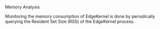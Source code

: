 Memory Analysis

Monitoring the memory consumption of EdgeKernel is done by periodically querying the Resident Set Size (RSS) of the EdgeKernel process.
